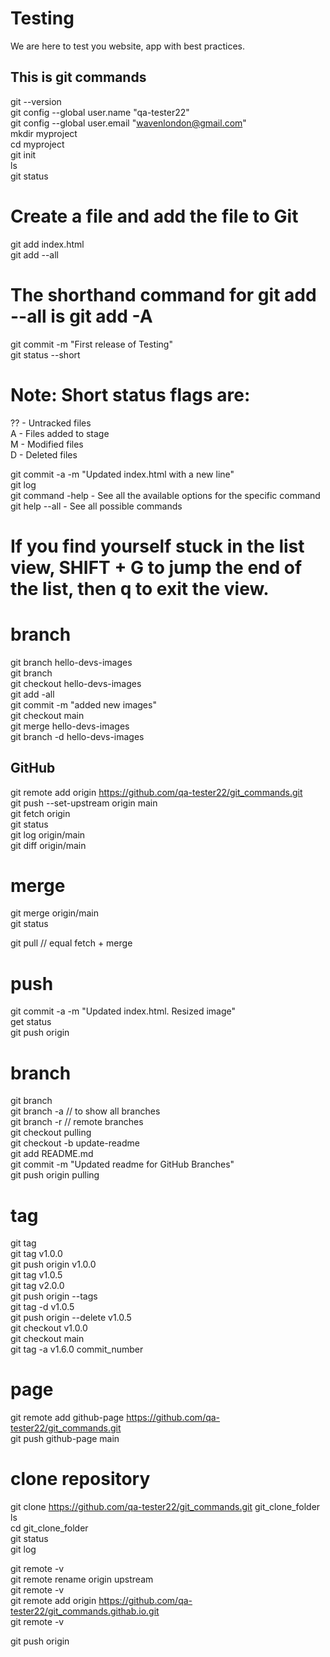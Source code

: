 # Testing

We are here to test you website, app with best practices.

## This is git commands

git --version <br>
git config --global user.name "qa-tester22"<br>
git config --global user.email "wavenlondon@gmail.com"<br>
mkdir myproject<br>
cd myproject<br>
git init<br>
ls<br>
git status<br>

# Create a file and add the file to Git

git add index.html<br>
git add --all<br>

# The shorthand command for git add --all is git add -A

git commit -m "First release of Testing"<br>
git status --short<br>

# Note: Short status flags are:

?? - Untracked files<br>
A - Files added to stage<br>
M - Modified files<br>
D - Deleted files<br>

git commit -a -m "Updated index.html with a new line"<br>
git log<br>
git command -help - See all the available options for the specific command<br>
git help --all - See all possible commands<br>

# If you find yourself stuck in the list view, SHIFT + G to jump the end of the list, then q to exit the view.

# branch

git branch hello-devs-images<br>
git branch<br>
git checkout hello-devs-images<br>
git add -all<br>
git commit -m "added new images"<br>
git checkout main<br>
git merge hello-devs-images<br>
git branch -d hello-devs-images<br>

## GitHub

git remote add origin https://github.com/qa-tester22/git_commands.git<br>
git push --set-upstream origin main<br>
git fetch origin<br>
git status<br>
git log origin/main<br>
git diff origin/main<br>

# merge

git merge origin/main<br>
git status<br>

git pull // equal fetch + merge<br>

# push

git commit -a -m "Updated index.html. Resized image"<br>
get status<br>
git push origin<br>

# branch

git branch<br>
git branch -a // to show all branches<br>
git branch -r // remote branches<br>
git checkout pulling<br>
git checkout -b update-readme<br>
git add README.md<br>
git commit -m "Updated readme for GitHub Branches"<br>
git push origin pulling<br>

# tag

git tag<br>
git tag v1.0.0<br>
git push origin v1.0.0<br>
git tag v1.0.5<br>
git tag v2.0.0<br>
git push origin --tags<br>
git tag -d v1.0.5<br>
git push origin --delete v1.0.5<br>
git checkout v1.0.0<br>
git checkout main<br>
git tag -a v1.6.0 commit_number<br>

# page

git remote add github-page https://github.com/qa-tester22/git_commands.git<br>
git push github-page main<br>

# clone repository

git clone https://github.com/qa-tester22/git_commands.git git_clone_folder<br>
ls<br>
cd git_clone_folder<br>
git status<br>
git log<br>

git remote -v<br>
git remote rename origin upstream<br>
git remote -v<br>
git remote add origin https://github.com/qa-tester22/git_commands.githab.io.git<br>
git remote -v<br>

git push origin<br>
